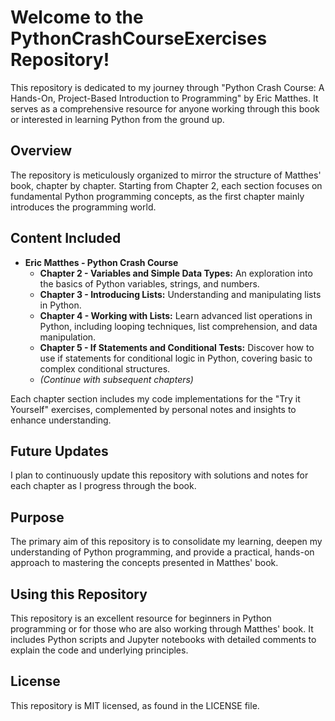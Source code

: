 # Welcome to the PythonCrashCourseExercises Repository!

This repository is dedicated to my journey through "Python Crash Course: A Hands-On, Project-Based Introduction to Programming" by Eric Matthes. It serves as a comprehensive resource for anyone working through this book or interested in learning Python from the ground up.

## Overview

The repository is meticulously organized to mirror the structure of Matthes' book, chapter by chapter. Starting from Chapter 2, each section focuses on fundamental Python programming concepts, as the first chapter mainly introduces the programming world.

## Content Included

- **Eric Matthes - Python Crash Course**
  - **Chapter 2 - Variables and Simple Data Types:** An exploration into the basics of Python variables, strings, and numbers.
  - **Chapter 3 - Introducing Lists:** Understanding and manipulating lists in Python.
  - **Chapter 4 - Working with Lists:** Learn advanced list operations in Python, including looping techniques, list comprehension, and data manipulation.
  - **Chapter 5 - If Statements and Conditional Tests:** Discover how to use if statements for conditional logic in Python, covering basic to complex conditional structures.
  - _(Continue with subsequent chapters)_

Each chapter section includes my code implementations for the "Try it Yourself" exercises, complemented by personal notes and insights to enhance understanding.

## Future Updates

I plan to continuously update this repository with solutions and notes for each chapter as I progress through the book.

## Purpose

The primary aim of this repository is to consolidate my learning, deepen my understanding of Python programming, and provide a practical, hands-on approach to mastering the concepts presented in Matthes' book.

## Using this Repository

This repository is an excellent resource for beginners in Python programming or for those who are also working through Matthes' book. It includes Python scripts and Jupyter notebooks with detailed comments to explain the code and underlying principles.

## License

This repository is MIT licensed, as found in the LICENSE file.
